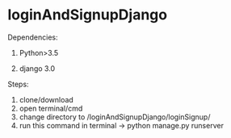 # loginAndSignupDjango

Dependencies:

  1) Python>3.5

  2) django 3.0

Steps:

1) clone/download
2) open terminal/cmd
3) change directory to <downloaded path >/loginAndSignupDjango/loginSignup/
4) run this command in terminal -> python manage.py runserver 
